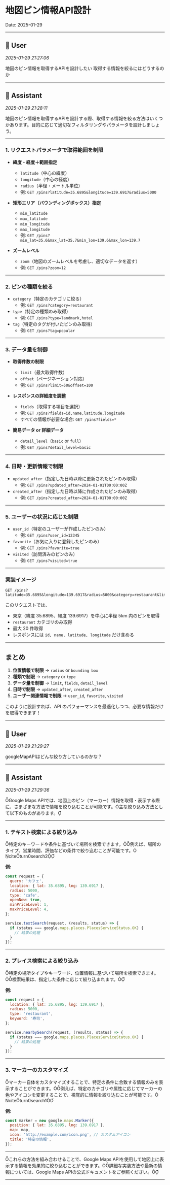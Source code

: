 # 地図ピン情報API設計

Date: 2025-01-29

---

## 👤 User
*2025-01-29 21:27:06*

地図のピン情報を取得するAPIを設計したい
取得する情報を絞るにはどうするのか

---

## 🤖 Assistant
*2025-01-29 21:28:11*

地図のピン情報を取得するAPIを設計する際、取得する情報を絞る方法はいくつかあります。目的に応じて適切なフィルタリングやパラメータを設計しましょう。

---

### 1. **リクエストパラメータで取得範囲を制限**
  - **緯度・経度＋範囲指定**
    - `latitude`（中心の緯度）
    - `longitude`（中心の経度）
    - `radius`（半径・メートル単位）
    - 例: `GET /pins?latitude=35.6895&longitude=139.6917&radius=5000`
  
  - **矩形エリア（バウンディングボックス）指定**
    - `min_latitude`
    - `max_latitude`
    - `min_longitude`
    - `max_longitude`
    - 例: `GET /pins?min_lat=35.6&max_lat=35.7&min_lon=139.6&max_lon=139.7`
  
  - **ズームレベル**
    - `zoom`（地図のズームレベルを考慮し、適切なデータを返す）
    - 例: `GET /pins?zoom=12`

---

### 2. **ピンの種類を絞る**
  - `category`（特定のカテゴリに絞る）
    - 例: `GET /pins?category=restaurant`
  - `type`（特定の種類のみ取得）
    - 例: `GET /pins?type=landmark,hotel`
  - `tag`（特定のタグが付いたピンのみ取得）
    - 例: `GET /pins?tag=popular`

---

### 3. **データ量を制御**
  - **取得件数の制限**
    - `limit`（最大取得件数）
    - `offset`（ページネーション対応）
    - 例: `GET /pins?limit=50&offset=100`
  
  - **レスポンスの詳細度を調整**
    - `fields`（取得する項目を選択）
    - 例: `GET /pins?fields=id,name,latitude,longitude`
    - すべての情報が必要な場合: `GET /pins?fields=*`
  
  - **簡易データ or 詳細データ**
    - `detail_level`（`basic` or `full`）
    - 例: `GET /pins?detail_level=basic`

---

### 4. **日時・更新情報で制限**
  - `updated_after`（指定した日時以降に更新されたピンのみ取得）
    - 例: `GET /pins?updated_after=2024-01-01T00:00:00Z`
  - `created_after`（指定した日時以降に作成されたピンのみ取得）
    - 例: `GET /pins?created_after=2024-01-01T00:00:00Z`

---

### 5. **ユーザーの状況に応じた制限**
  - `user_id`（特定のユーザーが作成したピンのみ）
    - 例: `GET /pins?user_id=12345`
  - `favorite`（お気に入りに登録したピンのみ）
    - 例: `GET /pins?favorite=true`
  - `visited`（訪問済みのピンのみ）
    - 例: `GET /pins?visited=true`

---

### **実装イメージ**
```
GET /pins?latitude=35.6895&longitude=139.6917&radius=5000&category=restaurant&limit=20&fields=id,name,latitude,longitude
```
このリクエストでは、
- 東京（緯度 35.6895、経度 139.6917）を中心に半径 5km 内のピンを取得
- `restaurant` カテゴリのみ取得
- 最大 20 件取得
- レスポンスには `id, name, latitude, longitude` だけ含める

---

## **まとめ**
1. **位置情報で制限** → `radius` or `bounding box`
2. **種類で制限** → `category` or `type`
3. **データ量を制御** → `limit`, `fields`, `detail_level`
4. **日時で制限** → `updated_after`, `created_after`
5. **ユーザー関連情報で制限** → `user_id`, `favorite`, `visited`

このように設計すれば、API のパフォーマンスを最適化しつつ、必要な情報だけを取得できます！

---

## 👤 User
*2025-01-29 21:29:27*

googleMapAPIはどんな絞り方しているのかな？

---

## 🤖 Assistant
*2025-01-29 21:29:36*

Google Maps APIでは、地図上のピン（マーカー）情報を取得・表示する際に、さまざまな方法で情報を絞り込むことが可能です。主な絞り込み方法として以下のものがあります。

---

### 1. **テキスト検索による絞り込み**

特定のキーワードや条件に基づいて場所を検索できます。例えば、場所のタイプ、営業時間、評価などの条件で絞り込むことが可能です。 citeturn0search2

**例:**
```javascript
const request = {
  query: 'カフェ',
  location: { lat: 35.6895, lng: 139.6917 },
  radius: 5000,
  type: 'cafe',
  openNow: true,
  minPriceLevel: 1,
  maxPriceLevel: 4,
};

service.textSearch(request, (results, status) => {
  if (status === google.maps.places.PlacesServiceStatus.OK) {
    // 結果の処理
  }
});
```

---

### 2. **プレイス検索による絞り込み**

特定の場所タイプやキーワード、位置情報に基づいて場所を検索できます。検索結果は、指定した条件に応じて絞り込まれます。

**例:**
```javascript
const request = {
  location: { lat: 35.6895, lng: 139.6917 },
  radius: 5000,
  type: 'restaurant',
  keyword: '寿司',
};

service.nearbySearch(request, (results, status) => {
  if (status === google.maps.places.PlacesServiceStatus.OK) {
    // 結果の処理
  }
});
```

---

### 3. **マーカーのカスタマイズ**

マーカー自体をカスタマイズすることで、特定の条件に合致する情報のみを表示することができます。例えば、特定のカテゴリや属性に応じてマーカーの色やアイコンを変更することで、視覚的に情報を絞り込むことが可能です。 citeturn0search1

**例:**
```javascript
const marker = new google.maps.Marker({
  position: { lat: 35.6895, lng: 139.6917 },
  map: map,
  icon: 'http://example.com/icon.png', // カスタムアイコン
  title: '特定の情報',
});
```

---

これらの方法を組み合わせることで、Google Maps APIを使用して地図上に表示する情報を効果的に絞り込むことができます。詳細な実装方法や最新の情報については、Google Maps APIの公式ドキュメントをご参照ください。

---

